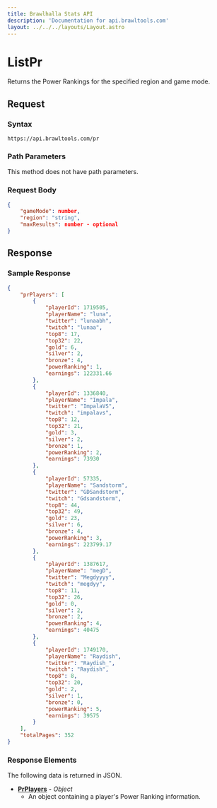 ```yaml
---
title: Brawlhalla Stats API
description: 'Documentation for api.brawltools.com'
layout: ../../../layouts/Layout.astro
---
```


# ListPr

Returns the Power Rankings for the specified region and game mode.

## Request

### Syntax

```https://api.brawltools.com/pr```

### Path Parameters

This method does not have path parameters.

### Request Body

```json
{
    "gameMode": number,
    "region": "string",
    "maxResults": number - optional
}
```

## Response

### Sample Response

```json
{
    "prPlayers": [
        {
            "playerId": 1719505,
            "playerName": "luna",
            "twitter": "lunaabh",
            "twitch": "lunaa",
            "top8": 17,
            "top32": 22,
            "gold": 6,
            "silver": 2,
            "bronze": 4,
            "powerRanking": 1,
            "earnings": 122331.66
        },
        {
            "playerId": 1336840,
            "playerName": "Impala",
            "twitter": "ImpalaVS",
            "twitch": "impalavs",
            "top8": 12,
            "top32": 21,
            "gold": 3,
            "silver": 2,
            "bronze": 1,
            "powerRanking": 2,
            "earnings": 73930
        },
        {
            "playerId": 57335,
            "playerName": "Sandstorm",
            "twitter": "GDSandstorm",
            "twitch": "Gdsandstorm",
            "top8": 44,
            "top32": 49,
            "gold": 23,
            "silver": 6,
            "bronze": 4,
            "powerRanking": 3,
            "earnings": 223799.17
        },
        {
            "playerId": 1387617,
            "playerName": "megD",
            "twitter": "Megdyyyy",
            "twitch": "megdyy",
            "top8": 11,
            "top32": 26,
            "gold": 0,
            "silver": 2,
            "bronze": 2,
            "powerRanking": 4,
            "earnings": 40475
        },
        {
            "playerId": 1749170,
            "playerName": "Raydish",
            "twitter": "Raydish_",
            "twitch": "Raydish",
            "top8": 8,
            "top32": 20,
            "gold": 2,
            "silver": 1,
            "bronze": 0,
            "powerRanking": 5,
            "earnings": 39575
        }
    ],
    "totalPages": 352
}
```

### Response Elements

The following data is returned in JSON.

- **<a href="../../datatypes/prplayer">PrPlayers</a>** - *Object*
    - An object containing a player's Power Ranking information.